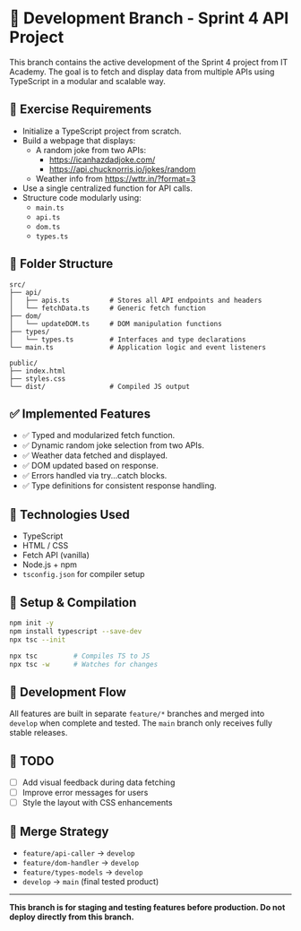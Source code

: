 # 🚧 Development Branch - Sprint 4 API Project

This branch contains the active development of the Sprint 4 project from IT Academy. The goal is to fetch and display data from multiple APIs using TypeScript in a modular and scalable way.

## 📌 Exercise Requirements

- Initialize a TypeScript project from scratch.
- Build a webpage that displays:
  - A random joke from two APIs:
    - https://icanhazdadjoke.com/
    - https://api.chucknorris.io/jokes/random
  - Weather info from https://wttr.in/?format=3
- Use a single centralized function for API calls.
- Structure code modularly using:
  - `main.ts`
  - `api.ts`
  - `dom.ts`
  - `types.ts`

## 📁 Folder Structure

```
src/
├── api/
│   ├── apis.ts          # Stores all API endpoints and headers
│   └── fetchData.ts     # Generic fetch function
├── dom/
│   └── updateDOM.ts     # DOM manipulation functions
├── types/
│   └── types.ts         # Interfaces and type declarations
└── main.ts              # Application logic and event listeners

public/
├── index.html
├── styles.css
└── dist/                # Compiled JS output
```

## ✅ Implemented Features

- ✅ Typed and modularized fetch function.
- ✅ Dynamic random joke selection from two APIs.
- ✅ Weather data fetched and displayed.
- ✅ DOM updated based on response.
- ✅ Errors handled via try...catch blocks.
- ✅ Type definitions for consistent response handling.

## 🧰 Technologies Used

- TypeScript
- HTML / CSS
- Fetch API (vanilla)
- Node.js + npm
- `tsconfig.json` for compiler setup

## 🧪 Setup & Compilation

```bash
npm init -y
npm install typescript --save-dev
npx tsc --init

npx tsc         # Compiles TS to JS
npx tsc -w      # Watches for changes
```

## 🔄 Development Flow

All features are built in separate `feature/*` branches and merged into `develop` when complete and tested. The `main` branch only receives fully stable releases.

## 📌 TODO

- [ ] Add visual feedback during data fetching
- [ ] Improve error messages for users
- [ ] Style the layout with CSS enhancements

## 🔁 Merge Strategy

- `feature/api-caller` → `develop`
- `feature/dom-handler` → `develop`
- `feature/types-models` → `develop`
- `develop` → `main` (final tested product)

---

**This branch is for staging and testing features before production. Do not deploy directly from this branch.**
